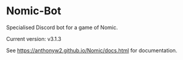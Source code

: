 # Nomic-Bot
Specialised Discord bot for a game of Nomic.

Current version: v3.1.3

See https://anthonyw2.github.io/Nomic/docs.html for documentation.

